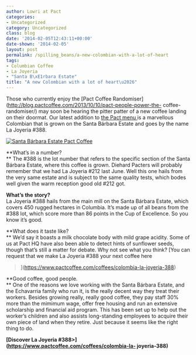 ```yaml
---
author: Lowri at Pact
categories:
- Uncategorized
category: Uncategorized
class: blog
date: '2014-02-05T12:43:11+00:00'
date-shown: '2014-02-05'
layout: post
permalink: /spilling_beans/a-new-colombian-with-a-lot-of-heart
tags:
- Columbian Coffee
- La Joyeria
- "Santa B\xE1rbara Estate"
title: "A new Colombian with a lot of heart\u2026"
---
```


Those who currently enjoy the [Pact Coffee
Randomiser](http://blog.pactcoffee.com/2013/10/10/pact-people-power-the-
coffee-randomiser/) may soon be hearing the pitter patter of a new coffee
landing on their doormat. Our latest addition to [the Pact menu
](https://www.pactcoffee.com/coffees)is a marvellous Colombian that is grown
on the Santa Bárbara Estate and goes by the name La Joyeria #388.

[![Santa Bárbara Estate Pact
Coffee](http://pactcoffee.files.wordpress.com/2014/02/santabarestate.jpg?w=545)](http://pactcoffee.files.wordpress.com/2014/02/santabarestate.jpg)

**What’s in a number?  
** The #388 is the lot number that refers to the specific section of the Santa
Bárbara Estate, where this coffee is grown. Diehard Pacters will probably
remember that we had La Joyeria #212 last June. Well this one hails from the
very same estate and is subject to the same quality tests, which bodes well
given the warm reception good old #212 got.

**What’s the story?**  
La Joyeria #388 hails from the main mill on the Santa Bárbara Estate, which
covers 450 rugged hectares in Columbia. It’s made up of all beans from the
#388 lot, which score more than 86 points in the Cup of Excellence. So you
know it’s good.

**What does it taste like?  
** We’d say it boasts a milk chocolate body with mild grape acidity. Some of
us at Pact HQ have also been able to detect hints of sunflower seeds, though
that’s still a matter for debate. Why not see what you think? [You can request
that we make La Joyeria #388 your next coffee here
>](https://www.pactcoffee.com/coffees/colombia-la-joyeria-388)

**Good coffee, good people.  
** One of the reasons we love working with the Santa Bárbara Estate, and the
Echavarria family who run it, is the really decent way they treat their
workers. Besides growing really, really good coffee, they pay staff 30% more
than the mimimum wage, offer free housing and run an extensive scholarship and
financial aid program. This has been set up to help out the worker’s children
and also assists long-standing employees to acquire their own piece of land
when they retire. Just because it seems like the right thing to do.

**[Discover La Joyeria #388>](https://www.pactcoffee.com/coffees/colombia-la-
joyeria-388)**